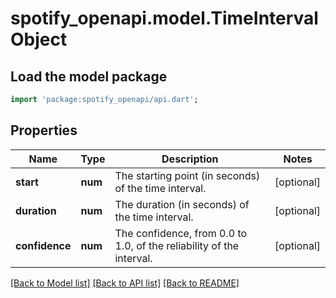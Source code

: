 # spotify_openapi.model.TimeIntervalObject

## Load the model package
```dart
import 'package:spotify_openapi/api.dart';
```

## Properties
Name | Type | Description | Notes
------------ | ------------- | ------------- | -------------
**start** | **num** | The starting point (in seconds) of the time interval. | [optional] 
**duration** | **num** | The duration (in seconds) of the time interval. | [optional] 
**confidence** | **num** | The confidence, from 0.0 to 1.0, of the reliability of the interval. | [optional] 

[[Back to Model list]](../README.md#documentation-for-models) [[Back to API list]](../README.md#documentation-for-api-endpoints) [[Back to README]](../README.md)


